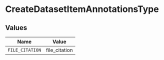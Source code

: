 # CreateDatasetItemAnnotationsType


## Values

| Name            | Value           |
| --------------- | --------------- |
| `FILE_CITATION` | file_citation   |